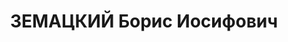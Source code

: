 ---
title: ЗЕМАЦКИЙ Борис Иосифович
description: 'Род. в 1890, Польша, г. Вильно, поляк, б/п. Проживал: Карельская АССР,
  Петрозаводск. Инженер

  Арестован 26.04.1937. Обв. по ст. 58-7. Приговор: НКВД СССР, 12.04.1938 – ВМН. Расстрелян
  21.05.1938, Ленинград, Левашовская пустошь.

  Реабилитирован Верховным судом СССР 26.07.1957'
---